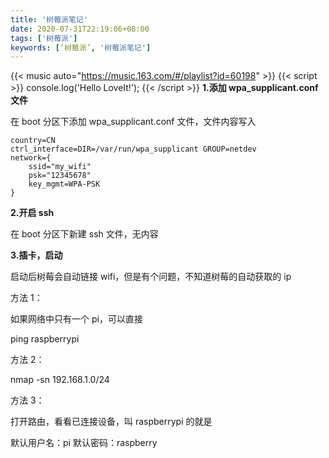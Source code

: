 ```yaml
---
title: '树莓派笔记'
date: 2020-07-31T22:19:06+08:00
tags: ['树莓派']
keywords: [‘树莓派’, '树莓派笔记']
---
```


{{< music auto="https://music.163.com/#/playlist?id=60198" >}}
{{< script >}}
console.log('Hello LoveIt!');
{{< /script >}}
**1.添加 wpa_supplicant.conf 文件**

在 boot 分区下添加 wpa_supplicant.conf 文件，文件内容写入

```
country=CN
ctrl_interface=DIR=/var/run/wpa_supplicant GROUP=netdev
network={
    ssid="my_wifi"
    psk="12345678"
    key_mgmt=WPA-PSK
}
```

**2.开启 ssh**

在 boot 分区下新建 ssh 文件，无内容

**3.插卡，启动**

启动后树莓会自动链接 wifi，但是有个问题，不知道树莓的自动获取的 ip

方法 1：

如果网络中只有一个 pi，可以直接

ping raspberrypi

方法 2：

nmap -sn 192.168.1.0/24

方法 3：

打开路由，看看已连接设备，叫 raspberrypi 的就是

默认用户名：pi
默认密码：raspberry

